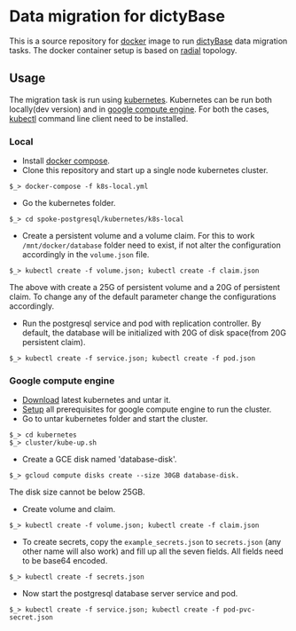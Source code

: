 # Data migration for dictyBase
This is a source repository for [docker](http://docker.io) image to run
[dictyBase](http://dictybase.org) data migration tasks. The docker container setup is based on [radial](https://github.com/radial/docs)
topology. 

## Usage
The migration task is run using [kubernetes](http://kubernetes.io). Kubernetes can be run both locally(dev version)
and in [google compute engine](https://cloud.google.com/compute/). 
For both the cases,
[kubectl](http://kubernetes.io/v1.0/docs/user-guide/kubectl/kubectl.html)
command line client need to be installed.

### Local

* Install [docker compose](https://docs.docker.com/compose/).
* Clone this repository and start up a single node kubernetes cluster.

```
$_> docker-compose -f k8s-local.yml
```
* Go the kubernetes folder. 

```
$_> cd spoke-postgresql/kubernetes/k8s-local
```
* Create a persistent volume and a volume claim. For this to work
  `/mnt/docker/database` folder need to exist, if not alter the configuration
  accordingly in the `volume.json` file.

```
$_> kubectl create -f volume.json; kubectl create -f claim.json
```

The above with create a 25G of persistent volume and a 20G of persistent claim. To change
any of the default parameter change the configurations accordingly.

* Run the postgresql service and pod with replication controller. By default,
  the database will be initialized with 20G of disk space(from 20G persistent
  claim).

```
$_> kubectl create -f service.json; kubectl create -f pod.json
```

### Google compute engine
* [Download](https://github.com/kubernetes/kubernetes/releases) latest kubernetes and untar it.
* [Setup](http://kubernetes.io/v1.0/docs/getting-started-guides/gce.html) all
  prerequisites for google compute engine to run the cluster.
* Go to untar kubernetes folder and start the cluster.

```
$_> cd kubernetes
$_> cluster/kube-up.sh
```

* Create a GCE disk named 'database-disk'.
```
$_> gcloud compute disks create --size 30GB database-disk.
```

The disk size cannot be below 25GB.

* Create volume and claim.

```
$_> kubectl create -f volume.json; kubectl create -f claim.json
```

* To create secrets, copy the `example_secrets.json` to `secrets.json` (any
  other name will also work) and fill up all the seven fields. All fields need to be
  base64 encoded.

```
$_> kubectl create -f secrets.json
```

* Now start the postgresql database server service and pod.

```
$_> kubectl create -f service.json; kubectl create -f pod-pvc-secret.json
```
